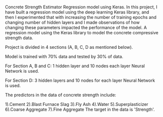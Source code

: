 Concrete Strength Estimator Regression model using Keras.
In this project, I have built a regression model using the deep learning Keras library, and then I experimented that with increasing the number of training epochs and changing number of hidden layers and I made observations of how changing these parameters impacted the performance of the model. A regression model using the Keras library to model the concrete compressive strength data.

Project is divided in 4 sections (A, B, C, D as mentioned below).

Model is trained with 70% data and tested by 30% of data.

For Section A, B and C: 1 hidden layer and 10 nodes each layer Neural Network is used.

For Section D: 3 hidden layers and 10 nodes for each layer Neural Network is used.

The predictors in the data of concrete strength include:

1).Cement
2).Blast Furnace Slag
3).Fly Ash
4).Water
5).Superplasticizer
6).Coarse Aggregate
7).Fine Aggregate
The target in the data is 'Strength'.
